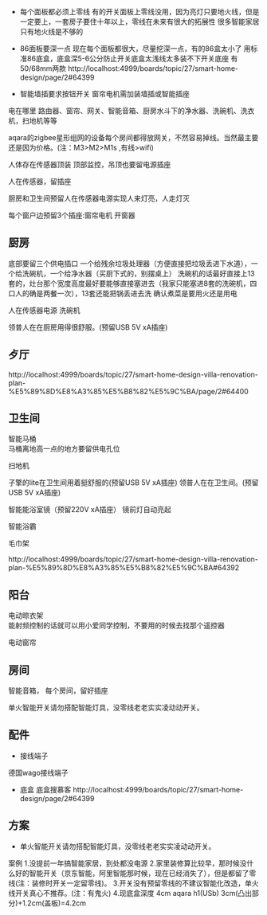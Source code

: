 - 每个面板都必须上零线  有的开关面板上零线没用，因为亮灯只要地火线，但是一定要上，一套房子要住十年以上，零线在未来有很大的拓展性  很多智能家居只有地火线是不够的

- 86面板要深一点  现在每个面板都很大，尽量挖深一点，有的86盒太小了
用标准86底盒，底盒深5-6公分防止开关底盒太浅线太多装不下开关底座
有50/68mm两款
http://localhost:4999/boards/topic/27/smart-home-design/page/2#64399

- 智能墙插要求按钮开关
窗帘电机需加装墙插或智能插座

电在哪里
路由器、窗帘、网关、智能音箱、厨房水斗下的净水器、洗碗机、洗衣机，扫地机等等

aqara的zigbee星形组网的设备每个房间都得放网关，不然容易掉线。当然最主要还是因为价格。(注：M3>M2>M1s  ,有线>wifi)

人体存在传感器顶装
顶部监控，吊顶也要留电源插座

人在传感器，留插座

厨房和卫生间预留人在传感器电源实现人来灯亮，人走灯灭

每个窗户边预留3个插座:窗帘电机 开窗器


## 厨房

底部要留三个供电插口  一个给残余垃圾处理器（方便直接把垃圾丢进下水道），一个给洗碗机，一个给净水器（买厨下式的，别摆桌上）  洗碗机的话最好直接上13套的，灶台那个宽度高度最好要能够直接塞进去（我家只能塞进8套的洗碗机，四口人的确是两餐一次），13套还能把锅丢进去洗
确认煮菜是要用火还是用电 

人在传感器电源
洗碗机

领普人在在厨房用得很舒服。(预留USB 5V xA插座)

## 歺厅
http://localhost:4999/boards/topic/27/smart-home-design-villa-renovation-plan-%E5%89%8D%E8%A3%85%E5%B8%82%E5%9C%BA/page/2#64400
  


## 卫生间

智能马桶  
马桶离地高一点的地方要留供电孔位

扫地机

子擎的lite在卫生间用着挺舒服的(预留USB 5V xA插座)
领普人在在卫生间。(预留USB 5V xA插座)

智能能浴室镜（预留220V xA插座） 镜前灯自动亮起

智能浴霸 

毛巾架


http://localhost:4999/boards/topic/27/smart-home-design-villa-renovation-plan-%E5%89%8D%E8%A3%85%E5%B8%82%E5%9C%BA#64392

## 阳台

电动晾衣架  
能射频控制的话就可以用小爱同学控制，不要用的时候去找那个遥控器

电动窗帘  

## 房间

智能音箱，
每个房间，留好插座

单火智能开关请勿搭配智能灯具，没零线老老实实凌动动开关。

## 配件
- 接线端子
  
德国wago接线端子

- 底盒
底盒搜慕客
http://localhost:4999/boards/topic/27/smart-home-design/page/2#64399

## 方案
- 单火智能开关请勿搭配智能灯具，没零线老老实实凌动动开关。


案例
1.没提前一年搞智能家居，到处都没电源
2.家里装修算比较早，那时候没什么好的智能开关（京东智能，阿里智能那时候，现在已经消失了），但是都留了零线(注：装修时开关一定留零线)。
3.开关没有预留零线的不建议智能化改造，单火线开关真心不推荐。(注：有鬼火)
4.现底盒深度 4cm aqara h1(USb)  3cm(凸出部分)+1.2cm(盖板)=4.2cm